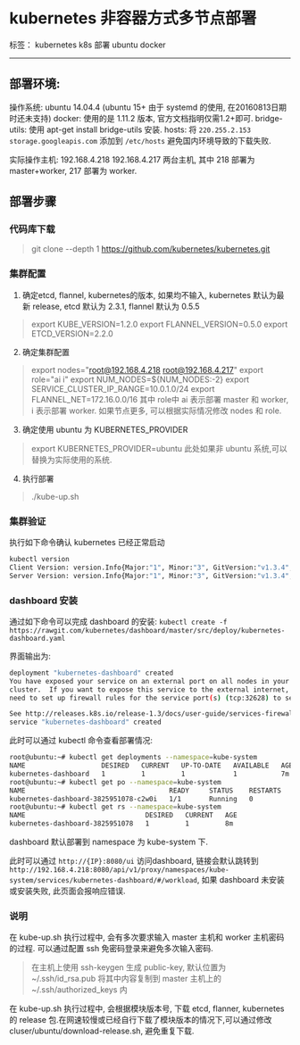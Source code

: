 ﻿# kubernetes 非容器方式多节点部署

标签： kubernetes k8s 部署 ubuntu docker

---

## 部署环境:
操作系统: ubuntu 14.04.4 (ubuntu 15+ 由于 systemd 的使用, 在20160813日期时还未支持)
docker: 使用的是 1.11.2 版本, 官方文档指明仅需1.2+即可.
bridge-utils: 使用 apt-get install bridge-utils 安装.
hosts: 将 `220.255.2.153 storage.googleapis.com` 添加到 `/etc/hosts` 避免国内环境导致的下载失败.

实际操作主机:
192.168.4.218 192.168.4.217 两台主机, 其中 218 部署为 master+worker, 217 部署为 worker.

## 部署步骤
### 代码库下载
> git clone --depth 1 https://github.com/kubernetes/kubernetes.git
    
### 集群配置

1. 确定etcd, flannel, kubernetes的版本, 如果均不输入, kubernetes 默认为最新 release, etcd 默认为 2.3.1, flannel 默认为 0.5.5
> export KUBE_VERSION=1.2.0
> export FLANNEL_VERSION=0.5.0
> export ETCD_VERSION=2.2.0

2. 确定集群配置
> export nodes="root@192.168.4.218 root@192.168.4.217"
> export role="ai i"
> export NUM_NODES=${NUM_NODES:-2}
> export SERVICE_CLUSTER_IP_RANGE=10.0.1.0/24
> export FLANNEL_NET=172.16.0.0/16
> 其中 role中 ai 表示部署 master 和 worker, i 表示部署 worker.
> 如果节点更多, 可以根据实际情况修改 nodes 和 role.

3. 确定使用 ubuntu 为 KUBERNETES_PROVIDER
> export KUBERNETES_PROVIDER=ubuntu
> 此处如果非 ubuntu 系统,可以替换为实际使用的系统.

4. 执行部署
> ./kube-up.sh

### 集群验证
执行如下命令确认 kubernetes 已经正常启动
```bash
kubectl version
Client Version: version.Info{Major:"1", Minor:"3", GitVersion:"v1.3.4", GitCommit:"dd6b458ef8dbf24aff55795baa68f83383c9b3a9", GitTreeState:"clean", BuildDate:"2016-08-01T16:45:16Z", GoVersion:"go1.6.2", Compiler:"gc", Platform:"linux/amd64"}
Server Version: version.Info{Major:"1", Minor:"3", GitVersion:"v1.3.4", GitCommit:"dd6b458ef8dbf24aff55795baa68f83383c9b3a9", GitTreeState:"clean", BuildDate:"2016-08-01T16:38:31Z", GoVersion:"go1.6.2", Compiler:"gc", Platform:"linux/amd64"}
```

### dashboard 安装
通过如下命令可以完成 dashboard 的安装:
`kubectl create -f https://rawgit.com/kubernetes/dashboard/master/src/deploy/kubernetes-dashboard.yaml`

界面输出为:
```bash
deployment "kubernetes-dashboard" created
You have exposed your service on an external port on all nodes in your
cluster.  If you want to expose this service to the external internet, you may
need to set up firewall rules for the service port(s) (tcp:32628) to serve traffic.

See http://releases.k8s.io/release-1.3/docs/user-guide/services-firewalls.md for more details.
service "kubernetes-dashboard" created
```
此时可以通过 kubectl 命令查看部署情况:
```bash
root@ubuntu:~# kubectl get deployments --namespace=kube-system
NAME                   DESIRED   CURRENT   UP-TO-DATE   AVAILABLE   AGE
kubernetes-dashboard   1         1         1            1           7m
root@ubuntu:~# kubectl get po --namespace=kube-system
NAME                                    READY     STATUS    RESTARTS   AGE
kubernetes-dashboard-3825951078-c2w0i   1/1       Running   0          7m
root@ubuntu:~# kubectl get rs --namespace=kube-system
NAME                              DESIRED   CURRENT   AGE
kubernetes-dashboard-3825951078   1         1         8m
```

dashboard 默认部署到 namespace 为 kube-system 下.

此时可以通过 `http://{IP}:8080/ui` 访问dashboard, 链接会默认跳转到 `http://192.168.4.218:8080/api/v1/proxy/namespaces/kube-system/services/kubernetes-dashboard/#/workload`, 如果 dashboard 未安装或安装失败, 此页面会报响应错误.


### 说明
在 kube-up.sh 执行过程中, 会有多次要求输入 master 主机和 worker 主机密码的过程. 可以通过配置 ssh 免密码登录来避免多次输入密码.
> 在主机上使用 ssh-keygen 生成 public-key, 默认位置为 ~/.ssh/id_rsa.pub
> 将其中内容复制到 master 主机上的 ~/.ssh/authorized_keys 内

在 kube-up.sh 执行过程中, 会根据模块版本号, 下载 etcd, flanner, kubernetes 的 release 包.在网速较慢或已经自行下载了模块版本的情况下,可以通过修改 cluser/ubuntu/download-release.sh, 避免重复下载.




